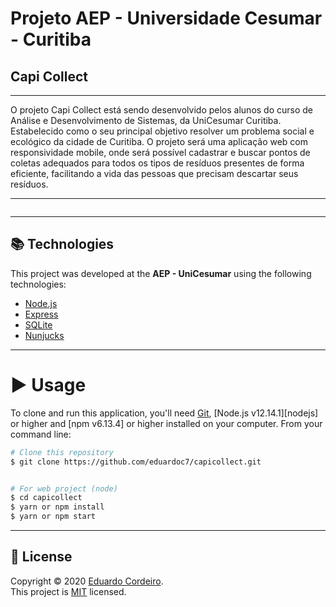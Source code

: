 # Projeto AEP - Universidade Cesumar - Curitiba
## Capi Collect 

---
O projeto Capi Collect está sendo desenvolvido pelos alunos do curso de Análise e Desenvolvimento de Sistemas, da UniCesumar Curitiba. Estabelecido como o seu principal objetivo resolver um problema social e ecológico da cidade de Curitiba. O projeto será uma aplicação web com responsividade mobile, onde será possível cadastrar e buscar pontos de coletas adequados para todos os tipos de resíduos presentes de forma eficiente, facilitando a vida das pessoas que precisam descartar seus resíduos. 

---

<p align="center">
    <img alt="" src="" />   
</p>

---
## 📚 Technologies

This project was developed at the **AEP - UniCesumar** using the following technologies:

- [Node.js](https://nodejs.org/en/)
- [Express](https://expressjs.com/pt-br/)
- [SQLite](https://www.sqlite.org/index.html)
- [Nunjucks](https://mozilla.github.io/nunjucks/)
---
# ▶ Usage

To clone and run this application, you'll need [Git](https://git-scm.com), [Node.js v12.14.1][nodejs] or higher and [npm v6.13.4] or higher installed on your computer. From your command line:

```bash
# Clone this repository
$ git clone https://github.com/eduardoc7/capicollect.git


# For web project (node)
$ cd capicollect
$ yarn or npm install
$ yarn or npm start

```
---

## 📝 License

Copyright © 2020 [Eduardo Cordeiro](https://github.com/eduardoc7).<br />
This project is [MIT](https://github.com/eduardoc7/capicollect/blob/master/LICENSE) licensed.